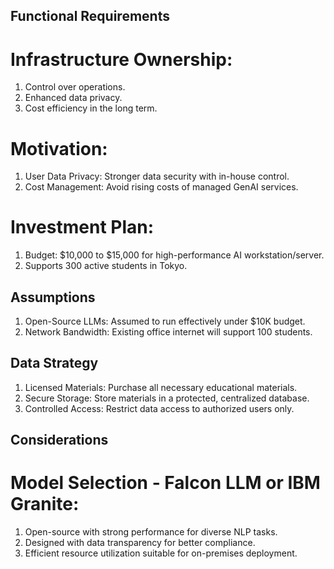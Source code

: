 ## Functional Requirements

# Infrastructure Ownership:
<ol>
<li>Control over operations.</li>
<li>Enhanced data privacy.</li>
<li>Cost efficiency in the long term.</li>
</ol>

# Motivation:

<ol>
<li>User Data Privacy: Stronger data security with in-house control.</li>
<li>Cost Management: Avoid rising costs of managed GenAI services.</li>
</ol>

# Investment Plan:

<ol>
<li>Budget: $10,000 to $15,000 for high-performance AI workstation/server.</li>
<li>Supports 300 active students in Tokyo.</li>
</ol>

## Assumptions

<ol>
<li>Open-Source LLMs: Assumed to run effectively under $10K budget.</li>
<li>Network Bandwidth: Existing office internet will support 100 students.</li>
</ol>

## Data Strategy

<ol>
<li>Licensed Materials: Purchase all necessary educational materials.</li>
<li>Secure Storage: Store materials in a protected, centralized database.</li>
<li>Controlled Access: Restrict data access to authorized users only.</li>
</ol>

## Considerations

# Model Selection - Falcon LLM or IBM Granite:

<ol>
<li>Open-source with strong performance for diverse NLP tasks.</li>
<li>Designed with data transparency for better compliance.</li>
<li>Efficient resource utilization suitable for on-premises deployment.</li>
</ol>